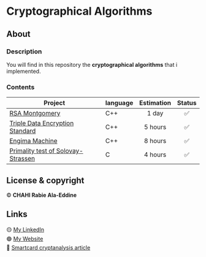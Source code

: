 # Cryptographical Algorithms

## About 

### Description 

You will find in this repository the **cryptographical algorithms** that i implemented.

### Contents 

| Project | language | Estimation | Status |
| ------ | ------ | :------: | :------: |
| [RSA Montgomery](https://github.com/Chahi-Rabie-Ala-Eddine/Timing-Attack-On-Smart-Cards/tree/master/RSA%20Montgomery) | C++ | 1 day | :white_check_mark: |
| [Triple Data Encryption Standard](https://github.com/Chahi-Rabie-Ala-Eddine/3DES) | C++ | 5 hours | :white_check_mark: |
| [Engima Machine](https://github.com/Chahi-Rabie-Ala-Eddine/Enigma) | C++ | 8 hours | :white_check_mark: |
| [Primality test of Solovay-Strassen](https://github.com/Chahi-Rabie-Ala-Eddine/Primality-Test-Solovay-Strassen) | C | 4 hours | :white_check_mark: |

## License & copyright

© **CHAHI Rabie Ala-Eddine** 

## Links

🟡 [My LinkedIn](https://www.linkedin.com/in/ala-eddine-chahi-a08b5a164/) <br />
🟢 [My Website](http://www.ala-eddine-chahi.fr/) <br />
🔴 [Smartcard cryptanalysis article](https://www.linkedin.com/posts/ala-eddine-chahi_timing-attack-on-smart-cards-activity-6675251733872164864-ifWB/)



